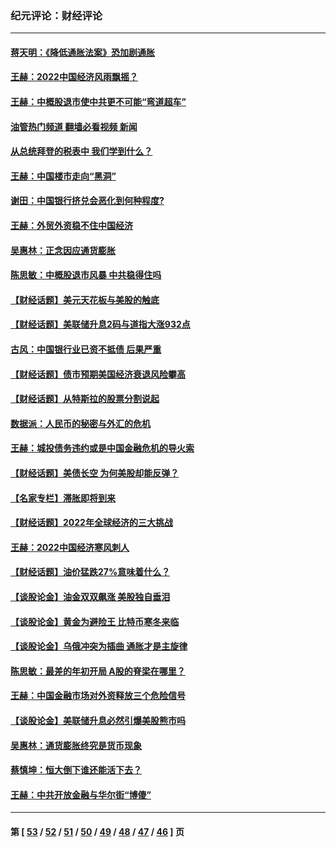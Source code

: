 ### 纪元评论：财经评论
---
#### [蒋天明：《降低通胀法案》恐加剧通胀](../../pages/nsc1026/n13806996.md?08270330) 
#### [王赫：2022中国经济风雨飘摇？](../../pages/nsc1026/n13803207.md?08270330) 
#### [王赫：中概股退市使中共更不可能“弯道超车”](../../pages/nsc1026/n13802858.md?08270330) 
#### [油管热门频道 翻墙必看视频 新闻](ok?08270330)
#### [从总统拜登的税表中 我们学到什么？](../../pages/nsc1026/n13773081.md?08270330) 
#### [王赫：中国楼市走向“黑洞”](../../pages/nsc1026/n13770647.md?08270330) 
#### [谢田：中国银行挤兑会恶化到何种程度?](../../pages/nsc1026/n13766965.md?08270330) 
#### [王赫：外贸外资稳不住中国经济](../../pages/nsc1026/n13753933.md?08270330) 
#### [吴惠林：正念因应通货膨胀](../../pages/nsc1026/n13750350.md?08270330) 
#### [陈思敏：中概股退市风暴 中共稳得住吗](../../pages/nsc1026/n13738978.md?08270330) 
#### [【财经话题】美元天花板与美股的触底](../../pages/nsc1026/n13736495.md?08270330) 
#### [【财经话题】美联储升息2码与道指大涨932点](../../pages/nsc1026/n13727377.md?08270330) 
#### [古风：中国银行业已资不抵债 后果严重](../../pages/nsc1026/n13726111.md?08270330) 
#### [【财经话题】债市预期美国经济衰退风险攀高](../../pages/nsc1026/n13698043.md?08270330) 
#### [【财经话题】从特斯拉的股票分割说起](../../pages/nsc1026/n13679733.md?08270330) 
#### [数据派：人民币的秘密与外汇的危机](../../pages/nsc1026/n13667092.md?08270330) 
#### [王赫：城投债务违约或是中国金融危机的导火索](../../pages/nsc1026/n13665322.md?08270330) 
#### [【财经话题】美债长空 为何美股却能反弹？](../../pages/nsc1026/n13665895.md?08270330) 
#### [【名家专栏】滞胀即将到来](../../pages/nsc1026/n13658171.md?08270330) 
#### [【财经话题】2022年全球经济的三大挑战](../../pages/nsc1026/n13654423.md?08270330) 
#### [王赫：2022中国经济寒风刺人](../../pages/nsc1026/n13651403.md?08270330) 
#### [【财经话题】油价猛跌27%意味着什么？](../../pages/nsc1026/n13648767.md?08270330) 
#### [【谈股论金】油金双双飙涨 美股独自垂泪](../../pages/nsc1026/n13631742.md?08270330) 
#### [【谈股论金】黄金为避险王 比特币寒冬来临](../../pages/nsc1026/n13600406.md?08270330) 
#### [【谈股论金】乌俄冲突为插曲 通胀才是主旋律](../../pages/nsc1026/n13576797.md?08270330) 
#### [陈思敏：最差的年初开局 A股的脊梁在哪里？](../../pages/nsc1026/n13558359.md?08270330) 
#### [王赫：中国金融市场对外资释放三个危险信号](../../pages/nsc1026/n13546389.md?08270330) 
#### [【谈股论金】美联储升息必然引爆美股熊市吗](../../pages/nsc1026/n13519194.md?08270330) 
#### [吴惠林：通货膨胀终究是货币现象](../../pages/nsc1026/n13512979.md?08270330) 
#### [蔡慎坤：恒大倒下谁还能活下去？](../../pages/nsc1026/n13501831.md?08270330) 
#### [王赫：中共开放金融与华尔街“博傻”](../../pages/nsc1026/n13501138.md?08270330) 

---
#### 第 [ [53](./53.md?08270330) / [52](./52.md?08270330) / [51](./51.md?08270330) / [50](./50.md?08270330) / [49](./49.md?08270330) / [48](./48.md?08270330) / [47](./47.md?08270330) / [46](./46.md?08270330) ] 页
